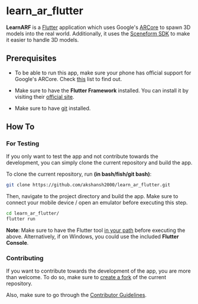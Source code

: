 # learn_ar_flutter

**LearnARF** is a [Flutter](https://flutter.dev/) application which uses Google's [ARCore](https://developers.google.com/ar) to spawn 3D models into the real world. Additionally, it uses the [Sceneform SDK](https://github.com/google-ar/sceneform-android-sdk) to make it easier to handle 3D models.

## Prerequisites

* To be able to run this app, make sure your phone has official support for Google's ARCore. Check [this](https://developers.google.com/ar/discover/supported-devices) list to find out.

* Make sure to have the **Flutter Framework** installed. You can install it by visiting their [official site](https://flutter.dev/docs/get-started/install).

* Make sure to have [git](https://git-scm.com/) installed.

## How To

### For Testing

If you only want to test the app and not contribute towards the development, you can simply clone the current repository and build the app.

To clone the current repository, run **(in bash/fish/git bash)**:
```bash
git clone https://github.com/akshansh2000/learn_ar_flutter.git
```

Then, navigate to the project directory and build the app. Make sure to connect your mobile device / open an emulator before executing this step.
```bash
cd learn_ar_flutter/
flutter run
```

**Note**: Make sure to have the Flutter tool [in your path](https://flutter.dev/docs/get-started/install/linux#update-your-path) before executing the above. Alternatively, if on Windows, you could use the included **Flutter Console**.

### Contributing

If you want to contribute towards the development of the app, you are more than welcome. To do so, make sure to [create a fork](https://github.com/akshansh2000/learn_ar_flutter/fork) of the current repository.

Also, make sure to go through the [Contributor Guidelines](https://github.com/akshansh2000/learn_ar_flutter/blob/master/CONTRIBUTING.md).

